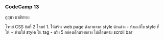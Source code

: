### CodeCamp 13 ###
กุสุมา มาลัยทอง

โจทย์ CSS
ข้อที่ 2
โจทย์
    1. ให้สร้าง web page ดังภาพจาก style ด้านล่าง
        - ห้ามแก้ไข style ที่ให้ + ห้ามใส่ style ใน tag 
        - ตรึง 5 กล่องเล็กตรงกลาง ไม่เลื่อนตาม scroll bar




